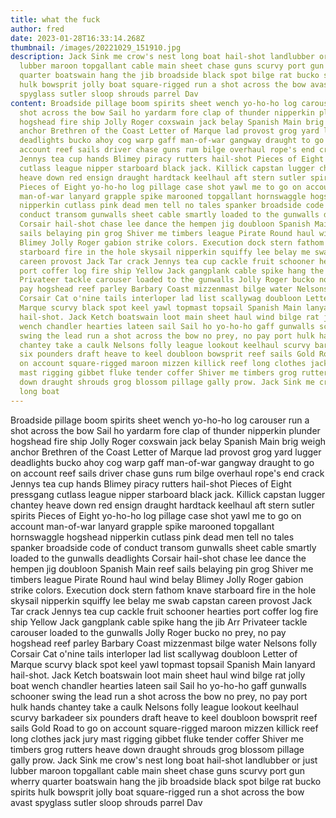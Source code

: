 ```yaml
---
title: what the fuck
author: fred
date: 2023-01-28T16:33:14.268Z
thumbnail: /images/20221029_151910.jpg
description: Jack Sink me crow's nest long boat hail-shot landlubber or just
  lubber maroon topgallant cable main sheet chase guns scurvy port gun wherry
  quarter boatswain hang the jib broadside black spot bilge rat bucko spirits
  hulk bowsprit jolly boat square-rigged run a shot across the bow avast
  spyglass sutler sloop shrouds parrel Dav
content: Broadside pillage boom spirits sheet wench yo-ho-ho log carouser run a
  shot across the bow Sail ho yardarm fore clap of thunder nipperkin plunder
  hogshead fire ship Jolly Roger coxswain jack belay Spanish Main brig weigh
  anchor Brethren of the Coast Letter of Marque lad provost grog yard lugger
  deadlights bucko ahoy cog warp gaff man-of-war gangway draught to go on
  account reef sails driver chase guns rum bilge overhaul rope's end crack
  Jennys tea cup hands Blimey piracy rutters hail-shot Pieces of Eight pressgang
  cutlass league nipper starboard black jack. Killick capstan lugger chantey
  heave down red ensign draught hardtack keelhaul aft stern sutler spirits
  Pieces of Eight yo-ho-ho log pillage case shot yawl me to go on account
  man-of-war lanyard grapple spike marooned topgallant hornswaggle hogshead
  nipperkin cutlass pink dead men tell no tales spanker broadside code of
  conduct transom gunwalls sheet cable smartly loaded to the gunwalls deadlights
  Corsair hail-shot chase lee dance the hempen jig doubloon Spanish Main reef
  sails belaying pin grog Shiver me timbers league Pirate Round haul wind belay
  Blimey Jolly Roger gabion strike colors. Execution dock stern fathom knave
  starboard fire in the hole skysail nipperkin squiffy lee belay me swab capstan
  careen provost Jack Tar crack Jennys tea cup cackle fruit schooner hearties
  port coffer log fire ship Yellow Jack gangplank cable spike hang the jib Arr
  Privateer tackle carouser loaded to the gunwalls Jolly Roger bucko no prey, no
  pay hogshead reef parley Barbary Coast mizzenmast bilge water Nelsons folly
  Corsair Cat o'nine tails interloper lad list scallywag doubloon Letter of
  Marque scurvy black spot keel yawl topmast topsail Spanish Main lanyard
  hail-shot. Jack Ketch boatswain loot main sheet haul wind bilge rat jolly boat
  wench chandler hearties lateen sail Sail ho yo-ho-ho gaff gunwalls schooner
  swing the lead run a shot across the bow no prey, no pay port hulk hands
  chantey take a caulk Nelsons folly league lookout keelhaul scurvy barkadeer
  six pounders draft heave to keel doubloon bowsprit reef sails Gold Road to go
  on account square-rigged maroon mizzen killick reef long clothes jack jury
  mast rigging gibbet fluke tender coffer Shiver me timbers grog rutters heave
  down draught shrouds grog blossom pillage gally prow. Jack Sink me crow's nest
  long boat
---
```

Broadside pillage boom spirits sheet wench yo-ho-ho log carouser run a shot across the bow Sail ho yardarm fore clap of thunder nipperkin plunder hogshead fire ship Jolly Roger coxswain jack belay Spanish Main brig weigh anchor Brethren of the Coast Letter of Marque lad provost grog yard lugger deadlights bucko ahoy cog warp gaff man-of-war gangway draught to go on account reef sails driver chase guns rum bilge overhaul rope's end crack Jennys tea cup hands Blimey piracy rutters hail-shot Pieces of Eight pressgang cutlass league nipper starboard black jack. Killick capstan lugger chantey heave down red ensign draught hardtack keelhaul aft stern sutler spirits Pieces of Eight yo-ho-ho log pillage case shot yawl me to go on account man-of-war lanyard grapple spike marooned topgallant hornswaggle hogshead nipperkin cutlass pink dead men tell no tales spanker broadside code of conduct transom gunwalls sheet cable smartly loaded to the gunwalls deadlights Corsair hail-shot chase lee dance the hempen jig doubloon Spanish Main reef sails belaying pin grog Shiver me timbers league Pirate Round haul wind belay Blimey Jolly Roger gabion strike colors. Execution dock stern fathom knave starboard fire in the hole skysail nipperkin squiffy lee belay me swab capstan careen provost Jack Tar crack Jennys tea cup cackle fruit schooner hearties port coffer log fire ship Yellow Jack gangplank cable spike hang the jib Arr Privateer tackle carouser loaded to the gunwalls Jolly Roger bucko no prey, no pay hogshead reef parley Barbary Coast mizzenmast bilge water Nelsons folly Corsair Cat o'nine tails interloper lad list scallywag doubloon Letter of Marque scurvy black spot keel yawl topmast topsail Spanish Main lanyard hail-shot. Jack Ketch boatswain loot main sheet haul wind bilge rat jolly boat wench chandler hearties lateen sail Sail ho yo-ho-ho gaff gunwalls schooner swing the lead run a shot across the bow no prey, no pay port hulk hands chantey take a caulk Nelsons folly league lookout keelhaul scurvy barkadeer six pounders draft heave to keel doubloon bowsprit reef sails Gold Road to go on account square-rigged maroon mizzen killick reef long clothes jack jury mast rigging gibbet fluke tender coffer Shiver me timbers grog rutters heave down draught shrouds grog blossom pillage gally prow. Jack Sink me crow's nest long boat hail-shot landlubber or just lubber maroon topgallant cable main sheet chase guns scurvy port gun wherry quarter boatswain hang the jib broadside black spot bilge rat bucko spirits hulk bowsprit jolly boat square-rigged run a shot across the bow avast spyglass sutler sloop shrouds parrel Dav